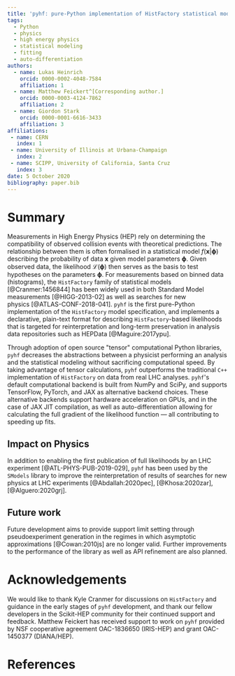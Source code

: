 ```yaml
---
title: 'pyhf: pure-Python implementation of HistFactory statistical models'
tags:
  - Python
  - physics
  - high energy physics
  - statistical modeling
  - fitting
  - auto-differentiation
authors:
  - name: Lukas Heinrich
    orcid: 0000-0002-4048-7584
    affiliation: 1
  - name: Matthew Feickert^[Corresponding author.]
    orcid: 0000-0003-4124-7862
    affiliation: 2
  - name: Giordon Stark
    orcid: 0000-0001-6616-3433
    affiliation: 3
affiliations:
 - name: CERN
   index: 1
 - name: University of Illinois at Urbana-Champaign
   index: 2
 - name: SCIPP, University of California, Santa Cruz
   index: 3
date: 5 October 2020
bibliography: paper.bib
---
```


# Summary

Measurements in High Energy Physics (HEP) rely on determining the compatibility of observed collision events with theoretical predictions.
The relationship between them is often formalised in a statistical model $f(\mathbf{x}|\mathbf{\phi})$ describing the probability of data $\mathbf{x}$ given model parameters $\mathbf{\phi}$.
Given observed data, the likelihood $\mathcal{L}(\mathbf{\phi})$ then serves as the basis to test hypotheses on the parameters $\mathbf{\phi}$.
For measurements based on binned data (histograms), the `HistFactory` family of statistical models [@Cranmer:1456844] has been widely used in both Standard Model measurements [@HIGG-2013-02] as well as searches for new physics [@ATLAS-CONF-2018-041].
`pyhf` is the first pure-Python implementation of the `HistFactory` model specification, and implements a declarative, plain-text format for describing `HistFactory`-based likelihoods that is targeted for reinterpretation and long-term preservation in analysis data repositories such as HEPData [@Maguire:2017ypu].

Through adoption of open source "tensor" computational Python libraries, `pyhf` decreases the abstractions between a physicist performing an analysis and the statistical modeling without sacrificing computational speed.
By taking advantage of tensor calculations, `pyhf` outperforms the traditional `C++` implementation of `HistFactory` on data from real LHC analyses.
`pyhf`'s default computational backend is built from NumPy and SciPy, and supports TensorFlow, PyTorch, and JAX as alternative backend choices.
These alternative backends support hardware acceleration on GPUs, and in the case of JAX JIT compilation, as well as auto-differentiation allowing for calculating the full gradient of the likelihood function &mdash; all contributing to speeding up fits.

## Impact on Physics

In addition to enabling the first publication of full likelihoods by an LHC experiment [@ATL-PHYS-PUB-2019-029], `pyhf` has been used by the `SModels` library to improve the reinterpretation of results of searches for new physics at LHC experiments [@Abdallah:2020pec], [@Khosa:2020zar], [@Alguero:2020grj].

## Future work

Future development aims to provide support limit setting through pseudoexperiment generation in the regimes in which asymptotic approximations [@Cowan:2010js] are no longer valid.
Further improvements to the performance of the library as well as API refinement are also planned.

# Acknowledgements

We would like to thank Kyle Cranmer for discussions on `HistFactory` and guidance in the early stages of `pyhf` development, and thank our fellow developers in the Scikit-HEP community for their continued support and feedback.
Matthew Feickert has received support to work on `pyhf` provided by NSF cooperative agreement OAC-1836650 (IRIS-HEP) and grant OAC-1450377 (DIANA/HEP).

# References
